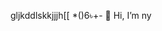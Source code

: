 gljkddlskkjjjh[[
*()6৳+- 👋 Hi, I’m 
ny 


<!---
Prot1991/Prot1991 is a ✨ special ✨ repository because its `README.md` (this file) appears on your GitHub profile.
You can click the Preview link to take a look at your changes.
--->
